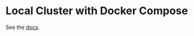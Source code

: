# Local Cluster with Docker Compose

See the [docs](https://docs.tendermint.com/v0.33/networks/docker-compose.html).
